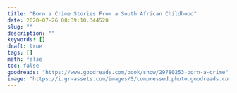 ```yaml
---
title: "Born a Crime Stories From a South African Childhood"
date: 2020-07-26 08:39:10.344520
slug: ""
description: ""
keywords: []
draft: true
tags: []
math: false
toc: false
goodreads: "https://www.goodreads.com/book/show/29780253-born-a-crime"
image: "https://i.gr-assets.com/images/S/compressed.photo.goodreads.com/books/1473867911l/29780253._SX98_.jpg"
---
```

